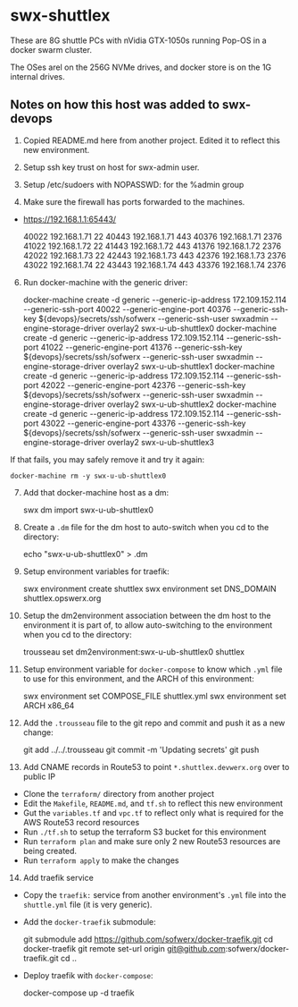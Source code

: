 # swx-shuttlex

These are 8G shuttle PCs with nVidia GTX-1050s running Pop-OS in a docker swarm cluster.

The OSes arel on the 256G NVMe drives, and docker store is on the 1G internal drives.

## Notes on how this host was added to swx-devops

1. Copied README.md here from another project. Edited it to reflect this new environment.

2. Setup ssh key trust on host for swx-admin user.

3. Setup /etc/sudoers with NOPASSWD: for the %admin group

5. Make sure the firewall has ports forwarded to the machines.

- https://192.168.1.1:65443/

    40022 192.168.1.71 22
    40443 192.168.1.71 443
    40376 192.168.1.71 2376
    41022 192.168.1.72 22
    41443 192.168.1.72 443
    41376 192.168.1.72 2376
    42022 192.168.1.73 22
    42443 192.168.1.73 443
    42376 192.168.1.73 2376
    43022 192.168.1.74 22
    43443 192.168.1.74 443
    43376 192.168.1.74 2376

6. Run docker-machine with the generic driver:

    docker-machine create -d generic --generic-ip-address 172.109.152.114 --generic-ssh-port 40022 --generic-engine-port 40376 --generic-ssh-key ${devops}/secrets/ssh/sofwerx --generic-ssh-user swxadmin --engine-storage-driver overlay2 swx-u-ub-shuttlex0
    docker-machine create -d generic --generic-ip-address 172.109.152.114 --generic-ssh-port 41022 --generic-engine-port 41376 --generic-ssh-key ${devops}/secrets/ssh/sofwerx --generic-ssh-user swxadmin --engine-storage-driver overlay2 swx-u-ub-shuttlex1
    docker-machine create -d generic --generic-ip-address 172.109.152.114 --generic-ssh-port 42022 --generic-engine-port 42376 --generic-ssh-key ${devops}/secrets/ssh/sofwerx --generic-ssh-user swxadmin --engine-storage-driver overlay2 swx-u-ub-shuttlex2
    docker-machine create -d generic --generic-ip-address 172.109.152.114 --generic-ssh-port 43022 --generic-engine-port 43376 --generic-ssh-key ${devops}/secrets/ssh/sofwerx --generic-ssh-user swxadmin --engine-storage-driver overlay2 swx-u-ub-shuttlex3

If that fails, you may safely remove it and try it again:

    docker-machine rm -y swx-u-ub-shuttlex0

7. Add that docker-machine host as a dm:

    swx dm import swx-u-ub-shuttlex0

8. Create a `.dm` file for the dm host to auto-switch when you cd to the directory:

    echo "swx-u-ub-shuttlex0" > .dm

9. Setup environment variables for traefik:

    swx environment create shuttlex
    swx environment set DNS_DOMAIN shuttlex.opswerx.org

10. Setup the dm2environment association between the dm host to the environment it is part of, to allow auto-switching to the environment when you cd to the directory:

    trousseau set dm2environment:swx-u-ub-shuttlex0 shuttlex

11. Setup environment variable for `docker-compose` to know which `.yml` file to use for this environment, and the ARCH of this environment:

    swx environment set COMPOSE_FILE shuttlex.yml
    swx environment set ARCH x86_64

12. Add the `.trousseau` file to the git repo and commit and push it as a new change:

    git add ../../.trousseau
    git commit -m 'Updating secrets'
    git push

13. Add CNAME records in Route53 to point `*.shuttlex.devwerx.org` over to public IP
- Clone the `terraform/` directory from another project
- Edit the `Makefile`, `README.md`, and `tf.sh` to reflect this new environment
- Gut the `variables.tf` and `vpc.tf` to reflect only what is required for the AWS Route53 record resources
- Run `./tf.sh` to setup the terraform S3 bucket for this environment
- Run `terraform plan` and make sure only 2 new Route53 resources are being created.
- Run `terraform apply` to make the changes

14. Add traefik service

- Copy the `traefik:` service from another environment's `.yml` file into the `shuttle.yml` file (it is very generic).
- Add the `docker-traefik` submodule:

    git submodule add https://github.com/sofwerx/docker-traefik.git
    cd docker-traefik
    git remote set-url origin git@github.com:sofwerx/docker-traefik.git
    cd ..

- Deploy traefik with `docker-compose`:

    docker-compose up -d traefik

